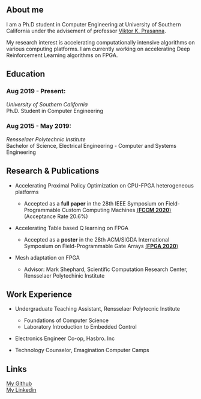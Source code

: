 ## About me

I am a Ph.D student in Computer Engineering at University of Southern California under the advisement of professor [Viktor K. Prasanna](https://sites.usc.edu/prasanna/). 

My research interest is accelerating computationally intensive algorithms on various computing platforms. I am currently working on accelerating Deep Reinforcement Learning algorithms on FPGA.



## Education

### Aug 2019 - Present:
*University of Southern California* <br/>
Ph.D. Student in Computer Engineering 


### Aug 2015 - May 2019:
*Rensselaer Polytechnic Institute* <br/>
Bachelor of Science, Electrical Engineering - Computer and Systems Engineering 


## Research & Publications
* Accelerating Proximal Policy Optimization on CPU-FPGA heterogeneous platforms
  * Accepted as a **full paper** in the 28th IEEE Symposium on Field-Programmable Custom Computing Machines [(**FCCM 2020**)](https://www.fccm.org/home/program/) (Acceptance Rate 20.6%)

* Accelerating Table based Q learning on FPGA
  * Accepted as a **poster** in the 28th ACM/SIGDA International Symposium on Field-Programmable Gate Arrays [(**FPGA 2020**)](http://isfpga.org/program.html)

* Mesh adaptation on FPGA
  * Advisor: Mark Shephard, Scientific Computation Research Center, Rensselaer Polytechinic Institute
  

## Work Experience

* Undergraduate Teaching Assistant, Rensselaer Polytecnic Institute
  * Foundations of Computer Science
  * Laboratory Introduction to Embedded Control

* Electronics Engineer Co-op, Hasbro. Inc

* Technology Counselor, Emagination Computer Camps


## Links
[My Github](https://github.com/CatherineMeng)<br/>
[My Linkedin](https://www.linkedin.com/in/yuan-meng-682414137/)
